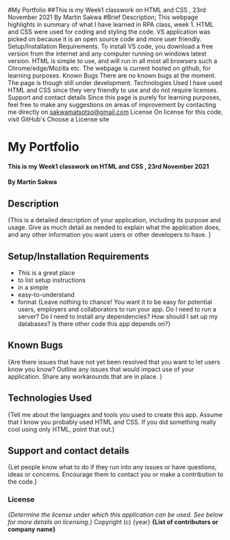 #My Portfolio
##This is my Week1 classwork on HTML and CSS , 23rd November 2021
By Martin Sakwa
#Brief Description;
This webpage highlights in summary of what I have learned in RPA class, week 1. HTML and CSS were used for coding and styling the code. VS application was picked on because it is an open source code and more user friendly.
Setup/Installation Requirements.
To install VS code, you download a free version from the internet and any computer running on windows latest version. HTML is simple to use, and will run in all most all browsers such a Chrome/edge/Mozilla etc. The webpage is current hosted on github, for learning purposes.
Known Bugs
There are no known bugs at the moment. The page is though still under development.
Technologies Used
I have used HTML and CSS since they very friendly to use and do not require licenses.
Support and contact details
Since this page is purely for learning purposes, feel free to make any suggestions on areas of improvement by contacting me directly on sakwamatsotso@gmail.com
License
On license for this code, visit GitHub's Choose a License site



# My Portfolio
#### This is my Week1 classwork on HTML and CSS , 23rd November 2021
#### By **Martin Sakwa**
## Description
{This is a detailed description of your application, including its purpose and usage.  Give as much detail as needed to explain what the application does, and any other information you want users or other developers to have. }
## Setup/Installation Requirements
* This is a great place
* to list setup instructions
* in a simple
* easy-to-understand
* format
{Leave nothing to chance! You want it to be easy for potential users, employers and collaborators to run your app. Do I need to run a server? Do I need to install any dependencies? How should I set up my databases? Is there other code this app depends on?}
## Known Bugs
{Are there issues that have not yet been resolved that you want to let users know you know? Outline any issues that would impact use of your application. Share any workarounds that are in place. }
## Technologies Used
{Tell me about the languages and tools you used to create this app. Assume that I know you probably used HTML and CSS. If you did something really cool using only HTML, point that out.}
## Support and contact details
{Let people know what to do if they run into any issues or have questions, ideas or concerns.  Encourage them to contact you or make a contribution to the code.}
### License
*{Determine the license under which this application can be used.  See below for more details on licensing.}*
Copyright (c) {year} **{List of contributors or company name}**
  
